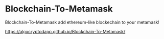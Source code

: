 # Blockchain-To-Metamask
Blockchain-To-Metamask
add ethereum-like blockechain to your metamask!<br>



https://algocryptodapp.github.io/Blockchain-To-Metamask/
